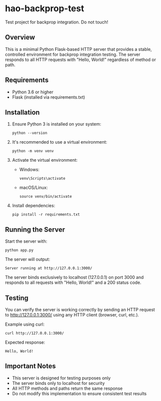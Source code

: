 # hao-backprop-test

Test project for backprop integration. Do not touch!

## Overview

This is a minimal Python Flask-based HTTP server that provides a stable, controlled environment for backprop integration testing. The server responds to all HTTP requests with "Hello, World!" regardless of method or path.

## Requirements

- Python 3.6 or higher
- Flask (installed via requirements.txt)

## Installation

1. Ensure Python 3 is installed on your system:
   ```
   python --version
   ```

2. It's recommended to use a virtual environment:
   ```
   python -m venv venv
   ```

3. Activate the virtual environment:
   - Windows:
     ```
     venv\Scripts\activate
     ```
   - macOS/Linux:
     ```
     source venv/bin/activate
     ```

4. Install dependencies:
   ```
   pip install -r requirements.txt
   ```

## Running the Server

Start the server with:
```
python app.py
```

The server will output:
```
Server running at http://127.0.0.1:3000/
```

The server binds exclusively to localhost (127.0.0.1) on port 3000 and responds to all requests with "Hello, World!" and a 200 status code.

## Testing

You can verify the server is working correctly by sending an HTTP request to http://127.0.0.1:3000/ using any HTTP client (browser, curl, etc.).

Example using curl:
```
curl http://127.0.0.1:3000/
```

Expected response:
```
Hello, World!
```

## Important Notes

- This server is designed for testing purposes only
- The server binds only to localhost for security
- All HTTP methods and paths return the same response
- Do not modify this implementation to ensure consistent test results